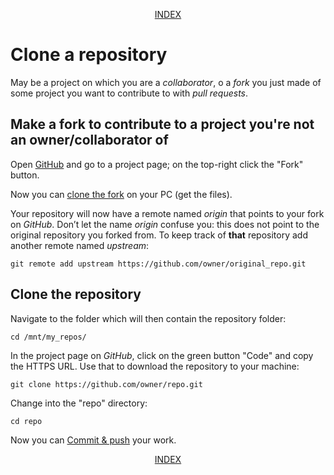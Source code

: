 <p align="center"><a href="readme.md">INDEX</a></p>

# Clone a repository

May be a project on which you are a _collaborator_, o a _fork_ you just made of some project you want to contribute to with _pull requests_.

## Make a fork to contribute to a project you're not an owner/collaborator of

Open [GitHub](https://github.com) and go to a project page; on the top-right click the "Fork" button.

Now you can [clone the fork](#clone-the-repository) on your PC (get the files).

Your repository will now have a remote named _origin_ that points to your fork on _GitHub_. Don’t let the name _origin_ confuse you: this does not point to the original repository you forked from. To keep track of **that** repository add another remote named _upstream_:

`git remote add upstream https://github.com/owner/original_repo.git`

## Clone the repository

Navigate to the folder which will then contain the repository folder:

`cd /mnt/my_repos/`

In the project page on _GitHub_, click on the green button "Code" and copy the HTTPS URL.
Use that to download the repository to your machine:

`git clone https://github.com/owner/repo.git`

Change into the "repo" directory:

`cd repo`

Now you can [Commit & push](commit_and_push.md) your work.

<p align="center"><a href="readme.md">INDEX</a></p>

